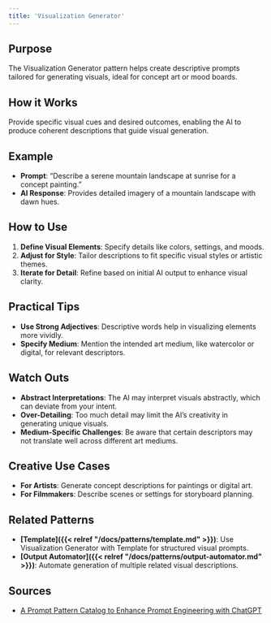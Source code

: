 ```yaml
---
title: 'Visualization Generator'
---
```


## Purpose
The Visualization Generator pattern helps create descriptive prompts tailored for generating visuals, ideal for concept art or mood boards.

## How it Works
Provide specific visual cues and desired outcomes, enabling the AI to produce coherent descriptions that guide visual generation.

## Example
- **Prompt**: “Describe a serene mountain landscape at sunrise for a concept painting.”
- **AI Response**: Provides detailed imagery of a mountain landscape with dawn hues.

## How to Use
1. **Define Visual Elements**: Specify details like colors, settings, and moods.
2. **Adjust for Style**: Tailor descriptions to fit specific visual styles or artistic themes.
3. **Iterate for Detail**: Refine based on initial AI output to enhance visual clarity.

## Practical Tips
- **Use Strong Adjectives**: Descriptive words help in visualizing elements more vividly.
- **Specify Medium**: Mention the intended art medium, like watercolor or digital, for relevant descriptors.

## Watch Outs
- **Abstract Interpretations**: The AI may interpret visuals abstractly, which can deviate from your intent.
- **Over-Detailing**: Too much detail may limit the AI’s creativity in generating unique visuals.
- **Medium-Specific Challenges**: Be aware that certain descriptors may not translate well across different art mediums.

## Creative Use Cases
- **For Artists**: Generate concept descriptions for paintings or digital art.
- **For Filmmakers**: Describe scenes or settings for storyboard planning.

## Related Patterns
- **[Template]({{< relref "/docs/patterns/template.md" >}})**: Use Visualization Generator with Template for structured visual prompts.
- **[Output Automator]({{< relref "/docs/patterns/output-automator.md" >}})**: Automate generation of multiple related visual descriptions.

## Sources
- [A Prompt Pattern Catalog to Enhance Prompt Engineering with ChatGPT](https://arxiv.org/pdf/2302.11382)
